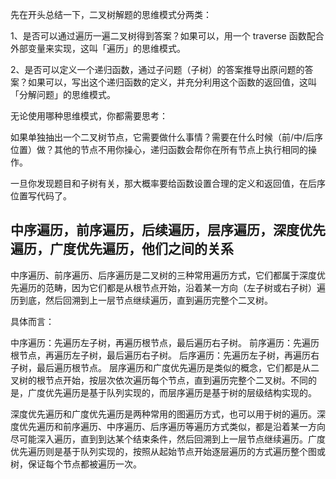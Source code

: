先在开头总结一下，二叉树解题的思维模式分两类：

1、是否可以通过遍历一遍二叉树得到答案？如果可以，用一个 traverse 函数配合外部变量来实现，这叫「遍历」的思维模式。

2、是否可以定义一个递归函数，通过子问题（子树）的答案推导出原问题的答案？如果可以，写出这个递归函数的定义，并充分利用这个函数的返回值，这叫「分解问题」的思维模式。

无论使用哪种思维模式，你都需要思考：

如果单独抽出一个二叉树节点，它需要做什么事情？需要在什么时候（前/中/后序位置）做？其他的节点不用你操心，递归函数会帮你在所有节点上执行相同的操作。


一旦你发现题目和子树有关，那大概率要给函数设置合理的定义和返回值，在后序位置写代码了。

## 中序遍历，前序遍历，后续遍历，层序遍历，深度优先遍历，广度优先遍历，他们之间的关系

中序遍历、前序遍历、后序遍历是二叉树的三种常用遍历方式，它们都属于深度优先遍历的范畴，因为它们都是从根节点开始，沿着某一方向（左子树或右子树）遍历到底，然后回溯到上一层节点继续遍历，直到遍历完整个二叉树。

具体而言：

中序遍历：先遍历左子树，再遍历根节点，最后遍历右子树。
前序遍历：先遍历根节点，再遍历左子树，最后遍历右子树。
后序遍历：先遍历左子树，再遍历右子树，最后遍历根节点。
层序遍历和广度优先遍历是类似的概念，它们都是从二叉树的根节点开始，按层次依次遍历每个节点，直到遍历完整个二叉树。不同的是，广度优先遍历是基于队列实现的，而层序遍历是基于树的层级结构实现的。

深度优先遍历和广度优先遍历是两种常用的图遍历方式，也可以用于树的遍历。深度优先遍历和前序遍历、中序遍历、后序遍历等遍历方式类似，都是沿着某一方向尽可能深入遍历，直到到达某个结束条件，然后回溯到上一层节点继续遍历。广度优先遍历则是基于队列实现的，按照从起始节点开始逐层遍历的方式遍历整个图或树，保证每个节点都被遍历一次。